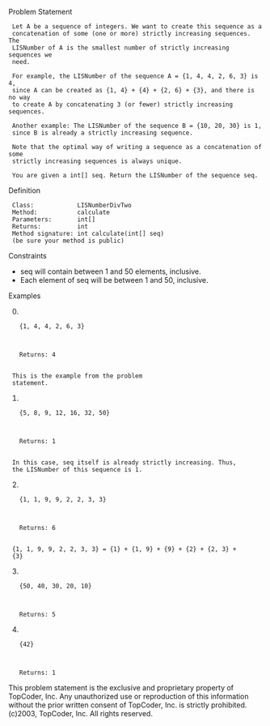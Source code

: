 

Problem Statement

     Let A be a sequence of integers. We want to create this sequence as a
     concatenation of some (one or more) strictly increasing sequences. The
     LISNumber of A is the smallest number of strictly increasing sequences we
     need.

     For example, the LISNumber of the sequence A = {1, 4, 4, 2, 6, 3} is 4,
     since A can be created as {1, 4} + {4} + {2, 6} + {3}, and there is no way
     to create A by concatenating 3 (or fewer) strictly increasing sequences.

     Another example: The LISNumber of the sequence B = {10, 20, 30} is 1,
     since B is already a strictly increasing sequence.

     Note that the optimal way of writing a sequence as a concatenation of some
     strictly increasing sequences is always unique.

     You are given a int[] seq. Return the LISNumber of the sequence seq.

Definition


     Class:            LISNumberDivTwo
     Method:           calculate
     Parameters:       int[]
     Returns:          int
     Method signature: int calculate(int[] seq)
     (be sure your method is public)

    

Constraints

  -  seq will contain between 1 and 50 elements, inclusive.
  -  Each element of seq will be between 1 and 50, inclusive.

Examples

 0)



       {1, 4, 4, 2, 6, 3}


    
       Returns: 4


     This is the example from the problem
     statement.


 1)



       {5, 8, 9, 12, 16, 32, 50}


    
       Returns: 1


     In this case, seq itself is already strictly increasing. Thus,
     the LISNumber of this sequence is 1.


 2)



       {1, 1, 9, 9, 2, 2, 3, 3}


    
       Returns: 6


     {1, 1, 9, 9, 2, 2, 3, 3} = {1} + {1, 9} + {9} + {2} + {2, 3} +
     {3}


 3)



       {50, 40, 30, 20, 10}

    

       Returns: 5




 4)



       {42}

    

       Returns: 1





This problem statement is the exclusive and proprietary property of TopCoder,
Inc. Any unauthorized use or reproduction of this information without the prior
written consent of TopCoder, Inc. is strictly prohibited. (c)2003, TopCoder,
Inc. All rights reserved.
